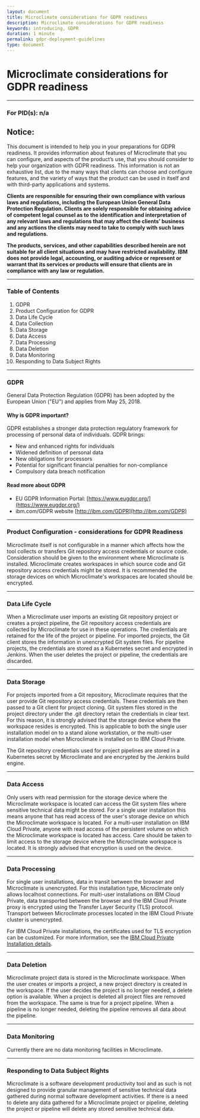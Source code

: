 ```yaml
---
layout: document
title: Microclimate considerations for GDPR readiness
description: Microclimate considerations for GDPR readiness
keywords: introducing, GDPR
duration: 1 minute
permalink: gdpr-deployment-guidelines
type: document
---
```


# Microclimate considerations for GDPR readiness

___________________________________________________________________________________________________
### For PID(s): n/a

## Notice:

This document is intended to help you in your preparations for GDPR readiness. It provides information about features of Microclimate that you can configure, and aspects of the product’s use, that you should consider to help your organization with GDPR readiness. This information is not an exhaustive list, due to the many ways that clients can choose and configure features, and the variety of ways that the product can be used in itself and with third-party applications and systems.

__Clients are responsible for ensuring their own compliance with various laws and regulations, including the European Union General Data Protection Regulation. Clients are solely responsible for obtaining advice of competent legal counsel as to the identification and interpretation of any relevant laws and regulations that may affect the clients’ business and any actions the clients may need to take to comply with such laws and regulations.__

__The products, services, and other capabilities described herein are not suitable for all client situations and may have restricted availability. IBM does not provide legal, accounting, or auditing advice or represent or warrant that its services or products will ensure that clients are in compliance with
any law or regulation.__

___________________________________________________________________________________________________
### Table of Contents
1. GDPR
2. Product Configuration for GDPR
3. Data Life Cycle
4. Data Collection
5. Data Storage
6. Data Access
7. Data Processing
8. Data Deletion
9. Data Monitoring
10. Responding to Data Subject Rights

___________________________________________________________________________________________________
### GDPR

General Data Protection Regulation (GDPR) has been adopted by the European Union ("EU") and applies from May 25, 2018.

#### Why is GDPR important?

GDPR establishes a stronger data protection regulatory framework for processing of personal data of individuals.  GDPR brings:

* New and enhanced rights for individuals
* Widened definition of personal data
* New obligations for processors
* Potential for significant financial penalties for non-compliance
* Compulsory data breach notification

#### Read more about GDPR

* EU GDPR Information Portal: [https://www.eugdpr.org/](https://www.eugdpr.org/)
* ibm.com/GDPR website [http://ibm.com/GDPR](http://ibm.com/GDPR)

___________________________________________________________________________________________________
### Product Configuration - considerations for GDPR Readiness

Microclimate itself is not configurable in a manner which affects how the tool collects or transfers Git repository access credentials or source code. Consideration should be given to the environment where Microclimate is installed. Microclimate creates workspaces in which source code and Git repository access credentials might be stored. It is recommended the storage devices on which Microclimate's workspaces are located should be encrypted.

___________________________________________________________________________________________________
### Data Life Cycle
When a Microclimate user imports an existing Git repository project or creates a project pipeline, the Git repository access credentials are collected by Microclimate for use in these operations. The credentials are retained for the life of the project or pipeline. For imported projects, the Git client stores the information in unencrypted Git system files. For pipeline projects, the credentials are stored as a Kubernetes secret and encrypted in Jenkins. When the user deletes the project or pipeline, the credentials are discarded.

___________________________________________________________________________________________________
### Data Storage
For projects imported from a Git repository, Microclimate requires that the user provide Git repository access credentials.  These credentials are then passed to a Git client for project cloning. Git system files stored in the project directory under the .git directory retain the credentials in clear text. For this reason, it is strongly advised that the storage device where the workspace resides is encrypted. This is applicable to both the single user installation model on to a stand alone workstation, or the multi-user installation model when Microclimate is installed on to IBM Cloud Private.  

The Git repository credentials used for project pipelines are stored in a Kubernetes secret by Microclimate and are encrypted by the Jenkins build engine.

___________________________________________________________________________________________________
### Data Access
Only users with read permission for the storage device where the Microclimate workspace is located can access the Git system files where sensitive technical data might be stored. For a single user installation this means anyone that has read access of the user's storage device on which the Microclimate workspace is located. For a multi-user installation on IBM Cloud Private, anyone with read access of the persistent volume on which the Microclimate workspace is located has access. Care should be taken to limit access to the storage device where the Microclimate workspace is located. It is strongly advised that encryption is used on the device.

___________________________________________________________________________________________________
### Data Processing
For single user installations, data in transit between the browser and Microclimate is unencrypted. For this installation type, Microclimate only allows localhost connections.  For multi-user installations on IBM Cloud Private, data transported between the browser and the IBM Cloud Private proxy is encrypted using the Transfer Layer Security (TLS) protocol. Transport between Microclimate processes located in the IBM Cloud Private cluster is unencrypted.  

For IBM Cloud Private installations, the certificates used for TLS encryption can be customized. For more information, see the [IBM Cloud Private Installation details](https://github.com/IBM/charts/blob/master/stable/ibm-microclimate/README.md).

___________________________________________________________________________________________________
### Data Deletion
Microclimate project data is stored in the Microclimate workspace. When the user creates or imports a project, a new project directory is created in the workspace. If the user decides the project is no longer needed, a delete option is available. When a project is deleted all project files are removed from the workspace. The same is true for a project pipeline. When a pipeline is no longer needed, deleting the pipeline removes all data about the pipeline.

___________________________________________________________________________________________________
### Data Monitoring
Currently there are no data monitoring facilities in Microclimate.

___________________________________________________________________________________________________
### Responding to Data Subject Rights
Microclimate is a software development productivity tool and as such is not designed to provide granular management of sensitive technical data gathered during normal software development activities.  If there is a need to delete any data gathered for a Microclimate project or pipeline, deleting the project or pipeline will delete any stored sensitive technical data.
